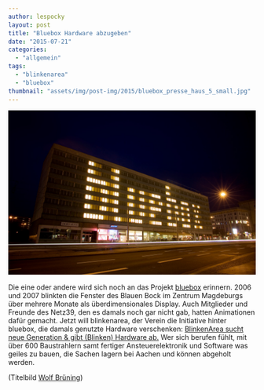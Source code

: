 ```yaml
---
author: lespocky
layout: post
title: "Bluebox Hardware abzugeben"
date: "2015-07-21"
categories: 
  - "allgemein"
tags: 
  - "blinkenarea"
  - "bluebox"
thumbnail: "assets/img/post-img/2015/bluebox_presse_haus_5_small.jpg"
---
```


![](/assets/img/post-img/2015/bluebox_presse_haus_5_small.jpg)

Die eine oder andere wird sich noch an das Projekt [bluebox](http://bluebox.blinkenarea.org/) erinnern. 2006 und 2007 blinkten die Fenster des Blauen Bock im Zentrum Magdeburgs über mehrere Monate als überdimensionales Display. Auch Mitglieder und Freunde des Netz39, den es damals noch gar nicht gab, hatten Animationen dafür gemacht. Jetzt will blinkenarea, der Verein die Initiative hinter bluebox, die damals genutzte Hardware verschenken: [BlinkenArea sucht neue Generation & gibt (Blinken) Hardware ab.](http://blog.blinkenarea.org/index.php/2015/07/20/blinkenarea-sucht-neue-generation-gibt-blinken-hardware-ab/) Wer sich berufen fühlt, mit über 600 Baustrahlern samt fertiger Ansteuerelektronik und Software was geiles zu bauen, die Sachen lagern bei Aachen und können abgeholt werden.

(Titelbild [Wolf Brüning](http://www.wolfbruening.de/))
